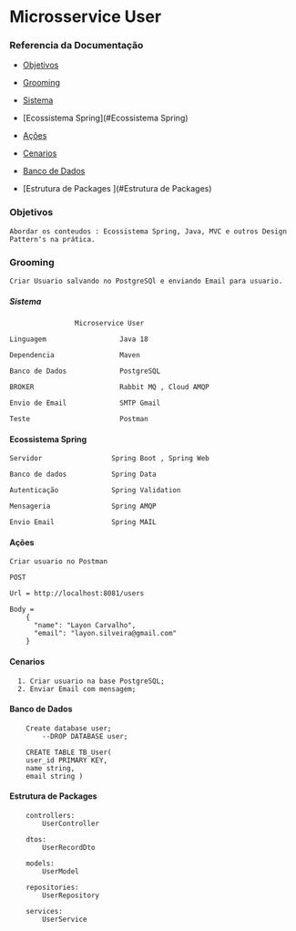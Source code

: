 # Microsservice User 

### Referencia da Documentação 

* [Objetivos](#Objetivos)

* [Grooming](#Grooming)

* [Sistema](#Sistema)

* [Ecossistema Spring](#Ecossistema Spring)

* [Ações](#Ações)

* [Cenarios](#Cenarios)

* [Banco de Dados](#BancoDeDados)

* [Estrutura de Packages ](#Estrutura de Packages)


### Objetivos

    Abordar os conteudos : Ecossistema Spring, Java, MVC e outros Design Pattern's na prática.

### Grooming

    Criar Usuario salvando no PostgreSQl e enviando Email para usuario. 





##### Sistema

                    Microservice User

    Linguagem                  Java 18

    Dependencia                Maven 

    Banco de Dados             PostgreSQL
    
    BROKER                     Rabbit MQ , Cloud AMQP 

    Envio de Email             SMTP Gmail    

    Teste                      Postman             
    

#### Ecossistema Spring 
    
    Servidor                 Spring Boot , Spring Web 

    Banco de dados           Spring Data 

    Autenticação             Spring Validation 

    Mensageria               Spring AMQP

    Envio Email              Spring MAIL                




#### Ações

    
    Criar usuario no Postman           

    POST
    
    Url = http://localhost:8081/users

    Body =
        {
          "name": "Layon Carvalho",
          "email": "layon.silveira@gmail.com"
        }

#### Cenarios

      1. Criar usuario na base PostgreSQL;
      2. Enviar Email com mensagem;  


#### Banco de Dados


        Create database user;			
			--DROP DATABASE user;
    
        CREATE TABLE TB_User(
        user_id PRIMARY KEY,
        name string,
        email string ) 

#### Estrutura de Packages
        
        controllers: 
            UserController 
        
        dtos:
            UserRecordDto
        
        models:
            UserModel

        repositories: 
            UserRepository

        services: 
            UserService 
    



 
